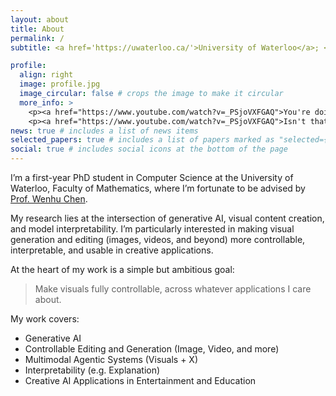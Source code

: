 ```yaml
---
layout: about
title: About
permalink: /
subtitle: <a href='https://uwaterloo.ca/'>University of Waterloo</a>; <a href='https://vectorinstitute.ai/'>Vector Institute</a>;

profile:
  align: right
  image: profile.jpg
  image_circular: false # crops the image to make it circular
  more_info: >
    <p><a href="https://www.youtube.com/watch?v=_PSjoVXFGAQ">You're doing what you love.</a></p>
    <p><a href="https://www.youtube.com/watch?v=_PSjoVXFGAQ">Isn't that enough?</a></p>
news: true # includes a list of news items
selected_papers: true # includes a list of papers marked as "selected={true}"
social: true # includes social icons at the bottom of the page
---
```


I’m a first-year PhD student in Computer Science at the University of Waterloo, Faculty of Mathematics, where I’m fortunate to be advised by [Prof. Wenhu Chen](https://wenhuchen.github.io/).

My research lies at the intersection of generative AI, visual content creation, and model interpretability. I’m particularly interested in making visual generation and editing (images, videos, and beyond) more controllable, interpretable, and usable in creative applications.

At the heart of my work is a simple but ambitious goal:

> Make visuals fully controllable, across whatever applications I care about.

My work covers:

- Generative AI
- Controllable Editing and Generation (Image, Video, and more)
- Multimodal Agentic Systems (Visuals + X)
- Interpretability (e.g. Explanation)
- Creative AI Applications in Entertainment and Education

